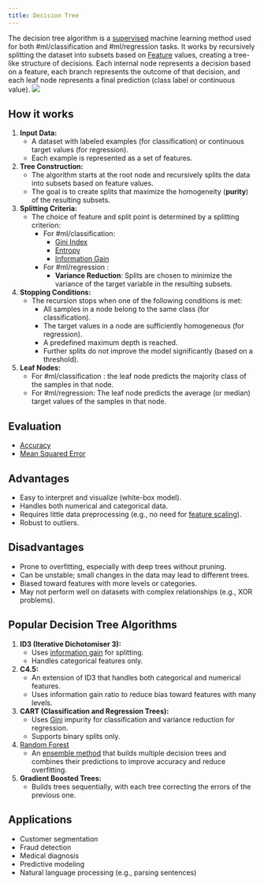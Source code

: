 ```yaml
---
title: Decision Tree
---
```


The decision tree algorithm is a [supervised](/machine-learning-foundations/supervised-learning) machine learning method used for both #ml/classification and #ml/regression tasks. It works by recursively splitting the dataset into subsets based on [Feature](/machine-learning-foundations/feature-vector) values, creating a tree-like structure of decisions. Each internal node represents a decision based on a feature, each branch represents the outcome of that decision, and each leaf node represents a final prediction (class label or continuous value).
![](../attachments/cleanshot-2025-02-01-at-1038212x.png)
## How it works
1. **Input Data:**
   - A dataset with labeled examples (for classification) or continuous target values (for regression).
   - Each example is represented as a set of features.
2. **Tree Construction:**
   - The algorithm starts at the root node and recursively splits the data into subsets based on feature values.
   - The goal is to create splits that maximize the homogeneity (**purity**) of the resulting subsets.
3. **Splitting Criteria:**
   - The choice of feature and split point is determined by a splitting criterion:
     - For #ml/classification:
       - [Gini Index](/machine-learning-foundations/gini-index)
       - [Entropy](/machine-learning-foundations/entropy)
       - [Information Gain](/machine-learning-foundations/information-gain)
     - For #ml/regression :
       - **Variance Reduction**: Splits are chosen to minimize the variance of the target variable in the resulting subsets.
4. **Stopping Conditions:**
   - The recursion stops when one of the following conditions is met:
     - All samples in a node belong to the same class (for classification).
     - The target values in a node are sufficiently homogeneous (for regression).
     - A predefined maximum depth is reached.
     - Further splits do not improve the model significantly (based on a threshold).
5. **Leaf Nodes:**
   - For #ml/classification : the leaf node predicts the majority class of the samples in that node.
   - For #ml/regression: The leaf node predicts the average (or median) target values of the samples in that node.

## Evaluation
- [Accuracy](/machine-learning-foundations/accuracy)
- [Mean Squared Error](/machine-learning-foundations/mean-squared-error)
## Advantages
-  Easy to interpret and visualize (white-box model).
-  Handles both numerical and categorical data.
-  Requires little data preprocessing (e.g., no need for [feature scaling](/machine-learning-foundations/feature-scaling)).
-  Robust to outliers.
## Disadvantages
-  Prone to overfitting, especially with deep trees without pruning.
-  Can be unstable; small changes in the data may lead to different trees.
-  Biased toward features with more levels or categories.
-  May not perform well on datasets with complex relationships (e.g., XOR problems).

## Popular Decision Tree Algorithms
1. **ID3 (Iterative Dichotomiser 3):**
   - Uses [information gain](/machine-learning-foundations/information-gain) for splitting.
   - Handles categorical features only.
2. **C4.5:**
   - An extension of ID3 that handles both categorical and numerical features.
   - Uses information gain ratio to reduce bias toward features with many levels.
3. **CART (Classification and Regression Trees):**
   - Uses [Gini](/machine-learning-foundations/gini-index) impurity for classification and variance reduction for regression.
   - Supports binary splits only.
4. [Random Forest](/machine-learning-foundations/random-forest)
   - An [ensemble method](/machine-learning-foundations/ensemble-methods) that builds multiple decision trees and combines their predictions to improve accuracy and reduce overfitting.
5. **Gradient Boosted Trees:**
   - Builds trees sequentially, with each tree correcting the errors of the previous one.
## Applications
-  Customer segmentation
-  Fraud detection
-  Medical diagnosis
-  Predictive modeling
-  Natural language processing (e.g., parsing sentences)
